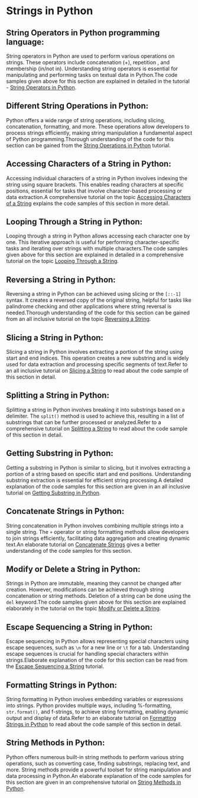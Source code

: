 # Strings in Python

## String Operators in Python programming language:
String operators in Python are used to perform various operations on strings. These operators include concatenation (+), repetition , and membership (in/not in). Understanding string operators is essential for manipulating and performing tasks on textual data in Python.The code samples given above for this section are explained in detailed in the tutorial - <a href="https://www.kolledge.com/python/tutorial/string-operators-in-python-programming-language">String Operators in Python</a>.

## Different String Operations in Python:
Python offers a wide range of string operations, including slicing, concatenation, formatting, and more. These operations allow developers to process strings efficiently, making string manipulation a fundamental aspect of Python programming.Thorough understanding of the code for this section can be gained from the <a href="https://www.kolledge.com/python/tutorial/different-string-operations-in-python">String Operations in Python</a> tutorial.

## Accessing Characters of a String in Python:
Accessing individual characters of a string in Python involves indexing the string using square brackets. This enables reading characters at specific positions, essential for tasks that involve character-based processing or data extraction.A comprehensive tutorial on the topic <a href="https://www.kolledge.com/python/tutorial/accessing-characters-of-string-in-python">Accessing Characters of a String</a> explains the code samples of this section in more detail.

## Looping Through a String in Python:
Looping through a string in Python allows accessing each character one by one. This iterative approach is useful for performing character-specific tasks and iterating over strings with multiple characters.The code samples given above for this section are explained in detailed in a comprehensive tutorial on the topic <a href="https://www.kolledge.com/python/tutorial/looping-through-a-string-in-python">Looping Through a String</a>.

## Reversing a String in Python:
Reversing a string in Python can be achieved using slicing or the `[::-1]` syntax. It creates a reversed copy of the original string, helpful for tasks like palindrome checking and other applications where string reversal is needed.Thorough understanding of the code for this section can be gained from an all inclusive tutorial on the topic <a href="https://www.kolledge.com/python/tutorial/reversing-a-string-in-python">Reversing a String</a>.

## Slicing a String in Python:
Slicing a string in Python involves extracting a portion of the string using start and end indices. This operation creates a new substring and is widely used for data extraction and processing specific segments of text.Refer to an all inclusive tutorial on <a href="https://www.kolledge.com/python/tutorial/slicing-a-string-in-python">Slicing a String</a> to read about the code sample of this section in detail.

## Splitting a String in Python:
Splitting a string in Python involves breaking it into substrings based on a delimiter. The `split()` method is used to achieve this, resulting in a list of substrings that can be further processed or analyzed.Refer to a comprehensive tutorial on <a href="https://www.kolledge.com/python/tutorial/splitting-a-string-in-python">Splitting a String</a> to read about the code sample of this section in detail.

## Getting Substring in Python:
Getting a substring in Python is similar to slicing, but it involves extracting a portion of a string based on specific start and end positions. Understanding substring extraction is essential for efficient string processing.A detailed explanation of the code samples for this section are given in an all inclusive tutorial on <a href="https://www.kolledge.com/python/tutorial/getting-substring-in-python">Getting Substring in Python</a>.

## Concatenate Strings in Python:
String concatenation in Python involves combining multiple strings into a single string. The `+` operator or string formatting methods allow developers to join strings efficiently, facilitating data aggregation and creating dynamic text.An elaborate tutorial on <a href="https://www.kolledge.com/python/tutorial/concatenate-strings-in-python">Concatenate Strings</a> gives a better understanding of the code samples for this section.

## Modify or Delete a String in Python:
Strings in Python are immutable, meaning they cannot be changed after creation. However, modifications can be achieved through string concatenation or string methods. Deletion of a string can be done using the `del` keyword.The code samples given above for this section are explained elaborately in the tutorial on the topic <a href="https://www.kolledge.com/python/tutorial/modify-or-delete-a-string-in-python">Modify or Delete a String</a>.

## Escape Sequencing a String in Python:
Escape sequencing in Python allows representing special characters using escape sequences, such as `\n` for a new line or `\t` for a tab. Understanding escape sequences is crucial for handling special characters within strings.Elaborate explanation of the code for this section can be read from the <a href="https://www.kolledge.com/python/tutorial/escape-sequencing-a-string-in-python">Escape Sequencing a String</a> tutorial.

## Formatting Strings in Python:
String formatting in Python involves embedding variables or expressions into strings. Python provides multiple ways, including %-formatting, `str.format()`, and f-strings, to achieve string formatting, enabling dynamic output and display of data.Refer to an elaborate tutorial on <a href="https://www.kolledge.com/python/tutorial/formatting-strings-in-python">Formatting Strings in Python</a> to read about the code sample of this section in detail.

## String Methods in Python:
Python offers numerous built-in string methods to perform various string operations, such as converting case, finding substrings, replacing text, and more. String methods provide a powerful toolset for string manipulation and data processing in Python.An elaborate explanation of the code samples for this section are given in an comprehensive tutorial on <a href="https://www.kolledge.com/python/tutorial/string-methods-in-python">String Methods in Python</a>.